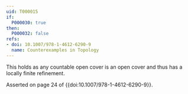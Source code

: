 ```yaml
---
uid: T000015
if:
  P000030: true
then:
  P000032: false
refs:
- doi: 10.1007/978-1-4612-6290-9
  name: Counterexamples in Topology
---
```


This holds as any countable open cover is an open cover and thus has a locally finite refinement.

Asserted on page 24 of {{doi:10.1007/978-1-4612-6290-9}}.
